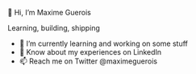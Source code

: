 👋 Hi, I’m Maxime Guerois

Learning, building, shipping

 - 💪 I’m currently learning and working on some stuff
 - 📄 Know about my experiences on LinkedIn
 - 📫 Reach me on Twitter @maximeguerois

<!---
Maximeguerois/Maximeguerois is a ✨ special ✨ repository because its `README.md` (this file) appears on your GitHub profile.
You can click the Preview link to take a look at your changes.
--->
